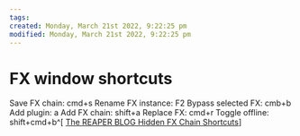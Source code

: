 ```yaml
---
tags: 
created: Monday, March 21st 2022, 9:22:25 pm
modified: Monday, March 21st 2022, 9:22:25 pm
---
```


# FX window shortcuts
Save FX chain: cmd+s 
Rename FX instance: F2
Bypass selected FX: cmb+b
Add plugin: a
Add FX chain: shift+a
Replace FX: cmd+r
Toggle offline: shift+cmd+b^[ [The REAPER BLOG
Hidden FX Chain Shortcuts](https://reaperblog.net/2019/02/hidden-fx-chain-shortcuts/?utm_source=pocket_mylist)]